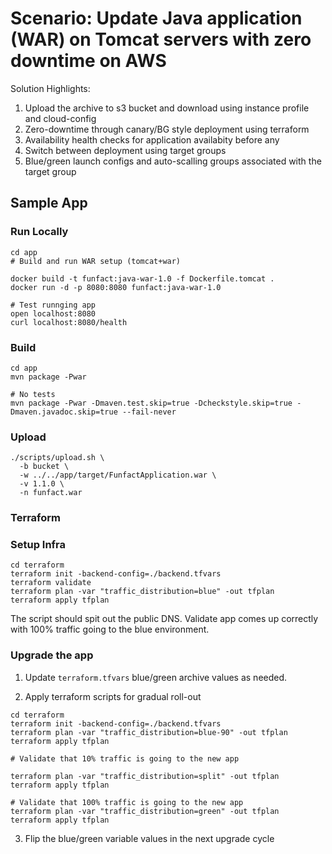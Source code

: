 # Scenario: Update Java application (WAR) on Tomcat servers with zero downtime on AWS
Solution Highlights:
1. Upload the archive to s3 bucket and download using instance profile and cloud-config
2. Zero-downtime through canary/BG style deployment using terraform
3. Availability health checks for application availabity before any 
4. Switch between deployment using target groups
5. Blue/green launch configs and auto-scalling groups associated with the target group


## Sample App
### Run Locally
```
cd app
# Build and run WAR setup (tomcat+war)

docker build -t funfact:java-war-1.0 -f Dockerfile.tomcat .
docker run -d -p 8080:8080 funfact:java-war-1.0

# Test runnging app
open localhost:8080
curl localhost:8080/health
```

### Build
```
cd app
mvn package -Pwar

# No tests
mvn package -Pwar -Dmaven.test.skip=true -Dcheckstyle.skip=true -Dmaven.javadoc.skip=true --fail-never
```

### Upload
```
./scripts/upload.sh \
  -b bucket \
  -w ../../app/target/FunfactApplication.war \
  -v 1.1.0 \
  -n funfact.war
```

### Terraform
### Setup Infra
```
cd terraform
terraform init -backend-config=./backend.tfvars
terraform validate
terraform plan -var "traffic_distribution=blue" -out tfplan
terraform apply tfplan
```
The script should spit out the public DNS. Validate app comes up correctly with 100% traffic going to the blue environment.

### Upgrade the app
1. Update `terraform.tfvars` blue/green archive values as needed.

2. Apply terraform scripts for gradual roll-out
```
cd terraform
terraform init -backend-config=./backend.tfvars
terraform plan -var "traffic_distribution=blue-90" -out tfplan
terraform apply tfplan

# Validate that 10% traffic is going to the new app

terraform plan -var "traffic_distribution=split" -out tfplan
terraform apply tfplan

# Validate that 100% traffic is going to the new app
terraform plan -var "traffic_distribution=green" -out tfplan
terraform apply tfplan
```

3. Flip the blue/green variable values in the next upgrade cycle

